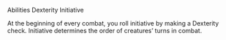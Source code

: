 Abilities
Dexterity
Initiative
<p>
  At the beginning of every combat, you roll initiative by making a Dexterity check. Initiative determines the order of creatures’ turns in combat.
</p>